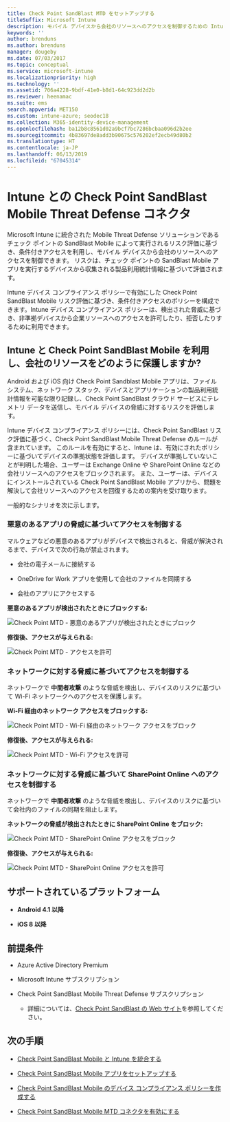 ```yaml
---
title: Check Point SandBlast MTD をセットアップする
titleSuffix: Microsoft Intune
description: モバイル デバイスから会社のリソースへのアクセスを制御するための Intune と Check Point SandBlast Mobile Threat Defense の統合について説明します。
keywords: ''
author: brenduns
ms.author: brenduns
manager: dougeby
ms.date: 07/03/2017
ms.topic: conceptual
ms.service: microsoft-intune
ms.localizationpriority: high
ms.technology: ''
ms.assetid: 706a4228-9bdf-41e0-b8d1-64c923dd2d2b
ms.reviewer: heenamac
ms.suite: ems
search.appverid: MET150
ms.custom: intune-azure; seodec18
ms.collection: M365-identity-device-management
ms.openlocfilehash: ba12b8c8561d02a9bcf7bc7286bcbaa096d2b2ee
ms.sourcegitcommit: 4b83697de8add3b90675c576202ef2ecb49d80b2
ms.translationtype: HT
ms.contentlocale: ja-JP
ms.lasthandoff: 06/13/2019
ms.locfileid: "67045314"
---
```

# <a name="check-point-sandblast-mobile-threat-defense-connector-with-intune"></a>Intune との Check Point SandBlast Mobile Threat Defense コネクタ

Microsoft Intune に統合された Mobile Threat Defense ソリューションであるチェック ポイントの SandBlast Mobile によって実行されるリスク評価に基づき、条件付きアクセスを利用し、モバイル デバイスから会社のリソースへのアクセスを制御できます。 リスクは、チェック ポイントの SandBlast Mobile アプリを実行するデバイスから収集される製品利用統計情報に基づいて評価されます。

Intune デバイス コンプライアンス ポリシーで有効にした Check Point SandBlast Mobile リスク評価に基づき、条件付きアクセスのポリシーを構成できます。Intune デバイス コンプライアンス ポリシーは、検出された脅威に基づき、非準拠デバイスから企業リソースへのアクセスを許可したり、拒否したりするために利用できます。

## <a name="how-do-intune-and-check-point-sandblast-mobile-help-protect-your-company-resources"></a>Intune と Check Point SandBlast Mobile を利用し、会社のリソースをどのように保護しますか?

Android および iOS 向け Check Point Sandblast Mobile アプリは、ファイル システム、ネットワーク スタック、デバイスとアプリケーションの製品利用統計情報を可能な限り記録し、Check Point SandBlast クラウド サービスにテレメトリ データを送信し、モバイル デバイスの脅威に対するリスクを評価します。

Intune デバイス コンプライアンス ポリシーには、Check Point SandBlast リスク評価に基づく、Check Point SandBlast Mobile Threat Defense のルールが含まれています。 このルールを有効にすると、Intune は、有効にされたポリシーに基づいてデバイスの準拠状態を評価します。 デバイスが準拠していないことが判明した場合、ユーザーは Exchange Online や SharePoint Online などの会社リソースへのアクセスをブロックされます。 また、ユーザーは、デバイスにインストールされている Check Point SandBlast Mobile アプリから、問題を解決して会社リソースへのアクセスを回復するための案内を受け取ります。

<!-- ## Sample scenarios 
closing syntax for comment above is missing. Please insert closing syntax at intended location. -->

一般的なシナリオを次に示します。

### <a name="control-access-based-on-threats-from-malicious-apps"></a>悪意のあるアプリの脅威に基づいてアクセスを制御する

マルウェアなどの悪意のあるアプリがデバイスで検出されると、脅威が解決されるまで、デバイスで次の行為が禁止されます。

-   会社の電子メールに接続する

-   OneDrive for Work アプリを使用して会社のファイルを同期する

-   会社のアプリにアクセスする

**悪意のあるアプリが検出されたときにブロックする:**

![Check Point MTD - 悪意のあるアプリが検出されたときにブロック](./media/checkpoint-MTD-2.PNG)

**修復後、アクセスが与えられる:**

![Check Point MTD - アクセスを許可](./media/checkpoint-MTD-3.PNG)

### <a name="control-access-based-on-threat-to-network"></a>ネットワークに対する脅威に基づいてアクセスを制御する

ネットワークで **中間者攻撃** のような脅威を検出し、デバイスのリスクに基づいて Wi-Fi ネットワークへのアクセスを保護します。

**Wi-Fi 経由のネットワーク アクセスをブロックする:**

![Check Point MTD - Wi-Fi 経由のネットワーク アクセスをブロック](./media/checkpoint-MTD-4.PNG)

**修復後、アクセスが与えられる:**

![Check Point MTD - Wi-Fi アクセスを許可](./media/checkpoint-MTD-5.PNG)

### <a name="control-access-to-sharepoint-online-based-on-threat-to-network"></a>ネットワークに対する脅威に基づいて SharePoint Online へのアクセスを制御する

ネットワークで **中間者攻撃** のような脅威を検出し、デバイスのリスクに基づいて会社内のファイルの同期を阻止します。

**ネットワークの脅威が検出されたときに SharePoint Online をブロック:**

![Check Point MTD - SharePoint Online アクセスをブロック](./media/checkpoint-MTD-6.PNG)

**修復後、アクセスが与えられる:**

![Check Point MTD - SharePoint Online アクセスを許可](./media/checkpoint-MTD-7.PNG)

## <a name="supported-platforms"></a>サポートされているプラットフォーム

-   **Android 4.1 以降**

-   **iOS 8 以降**

## <a name="pre-requisites"></a>前提条件

-   Azure Active Directory Premium

-   Microsoft Intune サブスクリプション

-   Check Point SandBlast Mobile Threat Defense サブスクリプション
    -   詳細については、[Check Point SandBlast の Web サイト](https://www.checkpoint.com/)を参照してください。

## <a name="next-steps"></a>次の手順

- [Check Point SandBlast Mobile と Intune を統合する](checkpoint-sandblast-mobile-mtd-connector-integration.md)

- [Check Point SandBlast Mobile アプリをセットアップする](mtd-apps-ios-app-configuration-policy-add-assign.md)

- [Check Point SandBlast Mobile のデバイス コンプライアンス ポリシーを作成する](mtd-device-compliance-policy-create.md)

- [Check Point SandBlast Mobile MTD コネクタを有効にする](mtd-connector-enable.md)
